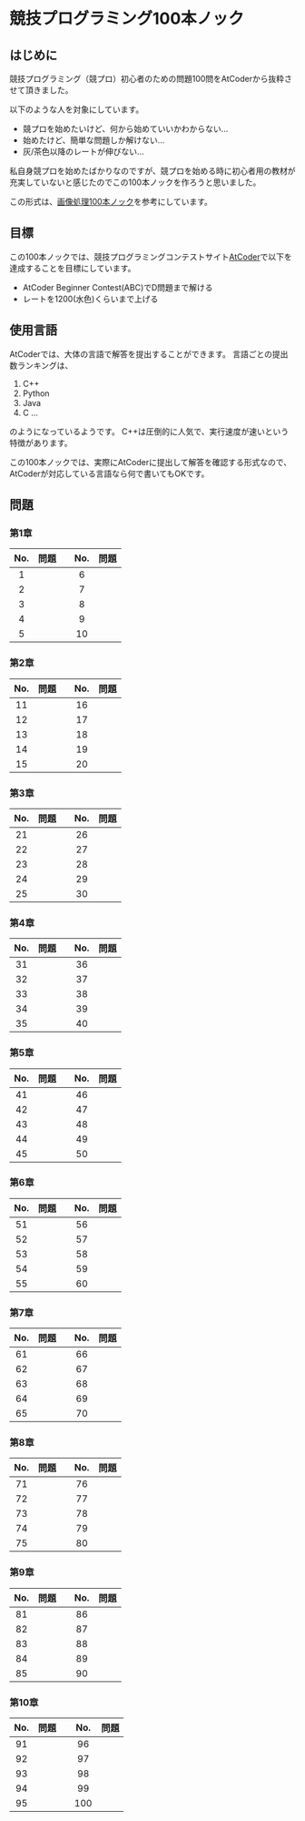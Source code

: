 # 競技プログラミング100本ノック

## はじめに
競技プログラミング（競プロ）初心者のための問題100問をAtCoderから抜粋させて頂きました。

以下のような人を対象にしています。

- 競プロを始めたいけど、何から始めていいかわからない...
- 始めたけど、簡単な問題しか解けない...
- 灰/茶色以降のレートが伸びない...

私自身競プロを始めたばかりなのですが、競プロを始める時に初心者用の教材が充実していないと感じたのでこの100本ノックを作ろうと思いました。

この形式は、[画像処理100本ノック](https://github.com/yoyoyo-yo/Gasyori100knock)を参考にしています。

## 目標
この100本ノックでは、競技プログラミングコンテストサイト[AtCoder](https://atcoder.jp/)で以下を達成することを目標にしています。

- AtCoder Beginner Contest(ABC)でD問題まで解ける
- レートを1200(水色)くらいまで上げる

## 使用言語
AtCoderでは、大体の言語で解答を提出することができます。
言語ごとの提出数ランキングは、
1. C++
2. Python
3. Java
4. C
...

のようになっているようです。
C++は圧倒的に人気で、実行速度が速いという特徴があります。

この100本ノックでは、実際にAtCoderに提出して解答を確認する形式なので、AtCoderが対応している言語なら何で書いてもOKです。

## 問題

### 第1章
|No.|問題|  | No.| 問題 |
|:--: |:---:|:---:|:---:|:---:|
| 1 | | | 6 | |
| 2 | | | 7 | |
| 3 | | | 8 | |
| 4 | | | 9 | |
| 5 | | | 10 | |

### 第2章
|No.|問題|  | No.| 問題 |
|:--: |:---:|:---:|:---:|:---:|
| 11 | | | 16 | |
| 12 | | | 17 | |
| 13 | | | 18 | |
| 14 | | | 19 | |
| 15 | | | 20 | |

### 第3章
|No.|問題|  | No.| 問題 |
|:--: |:---:|:---:|:---:|:---:|
| 21 | | | 26 | |
| 22 | | | 27 | |
| 23 | | | 28 | |
| 24 | | | 29 | |
| 25 | | | 30 | |

### 第4章
|No.|問題|  | No.| 問題 |
|:--: |:---:|:---:|:---:|:---:|
| 31 | | | 36 | |
| 32 | | | 37 | |
| 33 | | | 38 | |
| 34 | | | 39 | |
| 35 | | | 40 | |

### 第5章
|No.|問題|  | No.| 問題 |
|:--: |:---:|:---:|:---:|:---:|
| 41 | | | 46 | |
| 42 | | | 47 | |
| 43 | | | 48 | |
| 44 | | | 49 | |
| 45 | | | 50 | |

### 第6章
|No.|問題|  | No.| 問題 |
|:--: |:---:|:---:|:---:|:---:|
| 51 | | | 56 | |
| 52 | | | 57 | |
| 53 | | | 58 | |
| 54 | | | 59 | |
| 55 | | | 60 | |

### 第7章
|No.|問題|  | No.| 問題 |
|:--: |:---:|:---:|:---:|:---:|
| 61 | | | 66 | |
| 62 | | | 67 | |
| 63 | | | 68 | |
| 64 | | | 69 | |
| 65 | | | 70 | |

### 第8章
|No.|問題|  | No.| 問題 |
|:--: |:---:|:---:|:---:|:---:|
| 71 | | | 76 | |
| 72 | | | 77 | |
| 73 | | | 78 | |
| 74 | | | 79 | |
| 75 | | | 80 | |

### 第9章
|No.|問題|  | No.| 問題 |
|:--: |:---:|:---:|:---:|:---:|
| 81 | | | 86 | |
| 82 | | | 87 | |
| 83 | | | 88 | |
| 84 | | | 89 | |
| 85 | | | 90 | |

### 第10章
|No.|問題|  | No.| 問題 |
|:--: |:---:|:---:|:---:|:---:|
| 91 | | | 96 | |
| 92 | | | 97 | |
| 93 | | | 98 | |
| 94 | | | 99 | |
| 95 | | | 100 | |
